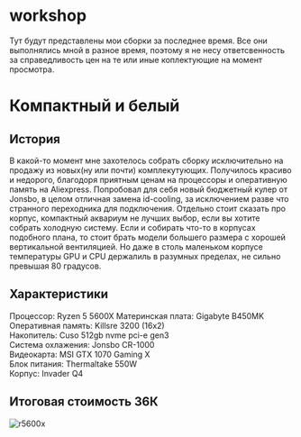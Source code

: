# workshop
Тут будут представлены мои сборки за последнее время. Все они выполнялись мной в разное время, поэтому я не несу ответсвенность за справедливость цен на те или иные коплектующие на момент просмотра.

# Компактный и белый
## История 
В какой-то момент мне захотелось собрать сборку иcключительно на продажу из новых(ну или почти) комплекутующих. Получилось красиво и недорого, благодоря приятным ценам на процессоры и оперативную память на Aliexpress. Попробовал для себя новый бюджетный кулер от Jonsbo, в целом отличная замена id-cooling, за исключением разве что странного переходника для подключения. Отдельно стоит сказать про корпус, компактный аквариум не лучших выбор, если вы хотите собрать холодную систему. Если и собирать что-то в корпусах подобного плана, то стоит брать модели большего размера с хорошей вертикальной вентиляцией. Но даже в столь маленьком корпусе температуры GPU и CPU держалиль в разумных пределах, не сильно превышая 80 градусов.

## Характеристики 
Процессор: Ryzеn 5 5600X 
Материнская плата: Gigаbytе B450MK  
Оперативная память: Killsre 3200 (16x2)  
Накопитель: Сusо 512gb nvme pci-e gen3  
Система охлажения: Jоnsbо СR-1000  
Видеокарта: МSI GTX 1070 Gаming Х  
Блок питания: Тhеrmаltаkе 550W  
Корпус: Invаdеr Q4  

## Итоговая стоимость 36К

![r5600x](https://github.com/AlexShinalov/workshop/blob/main/src/PXL_20240911_210738427.MP.jpg)
